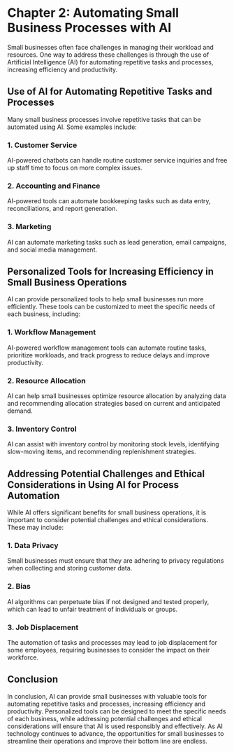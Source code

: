 Chapter 2: Automating Small Business Processes with AI
======================================================

Small businesses often face challenges in managing their workload and resources. One way to address these challenges is through the use of Artificial Intelligence (AI) for automating repetitive tasks and processes, increasing efficiency and productivity.

Use of AI for Automating Repetitive Tasks and Processes
-------------------------------------------------------

Many small business processes involve repetitive tasks that can be automated using AI. Some examples include:

### 1. Customer Service

AI-powered chatbots can handle routine customer service inquiries and free up staff time to focus on more complex issues.

### 2. Accounting and Finance

AI-powered tools can automate bookkeeping tasks such as data entry, reconciliations, and report generation.

### 3. Marketing

AI can automate marketing tasks such as lead generation, email campaigns, and social media management.

Personalized Tools for Increasing Efficiency in Small Business Operations
-------------------------------------------------------------------------

AI can provide personalized tools to help small businesses run more efficiently. These tools can be customized to meet the specific needs of each business, including:

### 1. Workflow Management

AI-powered workflow management tools can automate routine tasks, prioritize workloads, and track progress to reduce delays and improve productivity.

### 2. Resource Allocation

AI can help small businesses optimize resource allocation by analyzing data and recommending allocation strategies based on current and anticipated demand.

### 3. Inventory Control

AI can assist with inventory control by monitoring stock levels, identifying slow-moving items, and recommending replenishment strategies.

Addressing Potential Challenges and Ethical Considerations in Using AI for Process Automation
---------------------------------------------------------------------------------------------

While AI offers significant benefits for small business operations, it is important to consider potential challenges and ethical considerations. These may include:

### 1. Data Privacy

Small businesses must ensure that they are adhering to privacy regulations when collecting and storing customer data.

### 2. Bias

AI algorithms can perpetuate bias if not designed and tested properly, which can lead to unfair treatment of individuals or groups.

### 3. Job Displacement

The automation of tasks and processes may lead to job displacement for some employees, requiring businesses to consider the impact on their workforce.

Conclusion
----------

In conclusion, AI can provide small businesses with valuable tools for automating repetitive tasks and processes, increasing efficiency and productivity. Personalized tools can be designed to meet the specific needs of each business, while addressing potential challenges and ethical considerations will ensure that AI is used responsibly and effectively. As AI technology continues to advance, the opportunities for small businesses to streamline their operations and improve their bottom line are endless.
